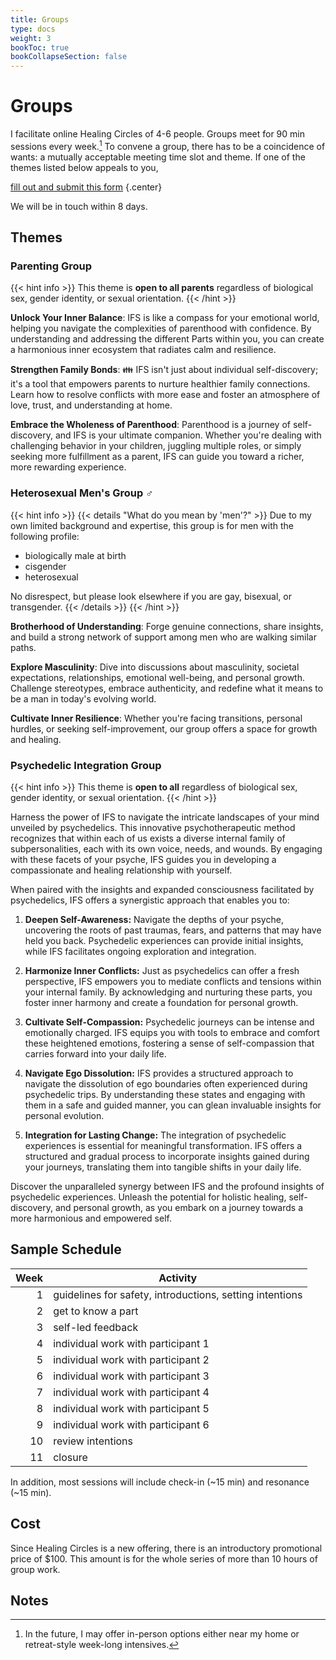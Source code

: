 ```yaml
---
title: Groups
type: docs
weight: 3
bookToc: true
bookCollapseSection: false
---
```


# Groups

I facilitate online Healing Circles of 4-6 people.
Groups meet for 90 min sessions every week.[^in-person]
To convene a group, there has to be a coincidence of wants:
a mutually acceptable meeting time slot and theme.
If one of the themes listed below appeals to you,

<a class="glowing" href="https://forms.gle/EM3pmjCRnnZpYYUN7" target="_blank">fill out and submit this form</a>
{.center}

We will be in touch within 8 days.

## Themes

### Parenting Group

{{< hint info >}}
This theme is **open to all parents** regardless of biological sex, gender identity, or sexual orientation.
{{< /hint >}}

**Unlock Your Inner Balance**: IFS is like a compass for your emotional world, helping you navigate the complexities of parenthood with confidence. By understanding and addressing the different Parts within you, you can create a harmonious inner ecosystem that radiates calm and resilience.

**Strengthen Family Bonds**: 👪 IFS isn't just about individual self-discovery; it's a tool that empowers parents to nurture healthier family connections. Learn how to resolve conflicts with more ease and foster an atmosphere of love, trust, and understanding at home.

**Embrace the Wholeness of Parenthood**: Parenthood is a journey of self-discovery, and IFS is your ultimate companion. Whether you're dealing with challenging behavior in your children, juggling multiple roles, or simply seeking more fulfillment as a parent, IFS can guide you toward a richer, more rewarding experience.

### Heterosexual Men's Group ♂

{{< hint info >}}
{{< details "What do you mean by 'men'?" >}}
Due to my own limited background and expertise, this group is for men with the following profile:

- biologically male at birth
- cisgender
- heterosexual

No disrespect, but please look elsewhere if you are gay, bisexual, or transgender.
{{< /details >}}
{{< /hint >}}

**Brotherhood of Understanding**: Forge genuine connections, share insights, and build a strong network of support among men who are walking similar paths.

**Explore Masculinity**: Dive into discussions about masculinity, societal expectations, relationships, emotional well-being, and personal growth. Challenge stereotypes, embrace authenticity, and redefine what it means to be a man in today's evolving world.

**Cultivate Inner Resilience**: Whether you're facing transitions, personal hurdles, or seeking self-improvement, our group offers a space for growth and healing.

### Psychedelic Integration Group

{{< hint info >}}
This theme is **open to all** regardless of biological sex, gender identity, or sexual orientation.
{{< /hint >}}

Harness the power of IFS to navigate the intricate landscapes of your mind unveiled by psychedelics. This innovative psychotherapeutic method recognizes that within each of us exists a diverse internal family of subpersonalities, each with its own voice, needs, and wounds. By engaging with these facets of your psyche, IFS guides you in developing a compassionate and healing relationship with yourself.

When paired with the insights and expanded consciousness facilitated by psychedelics, IFS offers a synergistic approach that enables you to:

1. **Deepen Self-Awareness:** Navigate the depths of your psyche, uncovering the roots of past traumas, fears, and patterns that may have held you back. Psychedelic experiences can provide initial insights, while IFS facilitates ongoing exploration and integration.

2. **Harmonize Inner Conflicts:** Just as psychedelics can offer a fresh perspective, IFS empowers you to mediate conflicts and tensions within your internal family. By acknowledging and nurturing these parts, you foster inner harmony and create a foundation for personal growth.

3. **Cultivate Self-Compassion:** Psychedelic journeys can be intense and emotionally charged. IFS equips you with tools to embrace and comfort these heightened emotions, fostering a sense of self-compassion that carries forward into your daily life.

4. **Navigate Ego Dissolution:** IFS provides a structured approach to navigate the dissolution of ego boundaries often experienced during psychedelic trips. By understanding these states and engaging with them in a safe and guided manner, you can glean invaluable insights for personal evolution.

5. **Integration for Lasting Change:** The integration of psychedelic experiences is essential for meaningful transformation. IFS offers a structured and gradual process to incorporate insights gained during your journeys, translating them into tangible shifts in your daily life.

Discover the unparalleled synergy between IFS and the profound insights of psychedelic experiences. Unleash the potential for holistic healing, self-discovery, and personal growth, as you embark on a journey towards a more harmonious and empowered self.

## Sample Schedule

| Week | Activity |
| ----: | -------- |
| 1 | guidelines for safety, introductions, setting intentions |
| 2 | get to know a part |
| 3 | self-led feedback |
| 4 | individual work with participant 1 |
| 5 | individual work with participant 2 |
| 6 | individual work with participant 3 |
| 7 | individual work with participant 4 |
| 8 | individual work with participant 5 |
| 9 | individual work with participant 6 |
| 10 | review intentions |
| 11 | closure |

In addition, most sessions will include check-in (~15 min) and resonance (~15 min).

## Cost

Since Healing Circles is a new offering, there is an introductory promotional price of $100.
This amount is for the whole series of more than 10 hours of group work.

## Notes

[^in-person]: In the future, I may offer in-person options either near my home or retreat-style week-long intensives.
